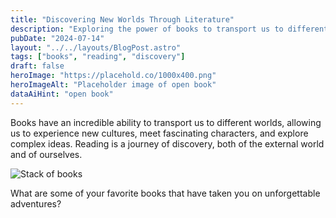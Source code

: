 ```yaml
---
title: "Discovering New Worlds Through Literature"
description: "Exploring the power of books to transport us to different realms."
pubDate: "2024-07-14"
layout: "../../layouts/BlogPost.astro"
tags: ["books", "reading", "discovery"]
draft: false
heroImage: "https://placehold.co/1000x400.png"
heroImageAlt: "Placeholder image of open book"
dataAiHint: "open book"
---
```


Books have an incredible ability to transport us to different worlds, allowing us to experience new cultures, meet fascinating characters, and explore complex ideas. Reading is a journey of discovery, both of the external world and of ourselves.

<img src="https://placehold.co/600x300.png" alt="Stack of books" data-ai-hint="stack books"/>

What are some of your favorite books that have taken you on unforgettable adventures?